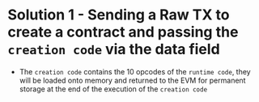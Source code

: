 # Solution 1 - Sending a Raw TX to create a contract and passing the `creation code` via the data field
- The `creation code` contains the 10 opcodes of the `runtime code`, they will be loaded onto memory and returned to the EVM for permanent storage at the end of the execution of the `creation code`
